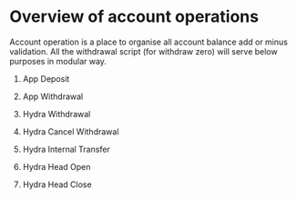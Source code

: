 # Overview of account operations

Account operation is a place to organise all account balance add or minus validation. All the withdrawal script (for withdraw zero) will serve below purposes in modular way.

1. App Deposit

2. App Withdrawal

3. Hydra Withdrawal

4. Hydra Cancel Withdrawal

5. Hydra Internal Transfer

6. Hydra Head Open

7. Hydra Head Close
